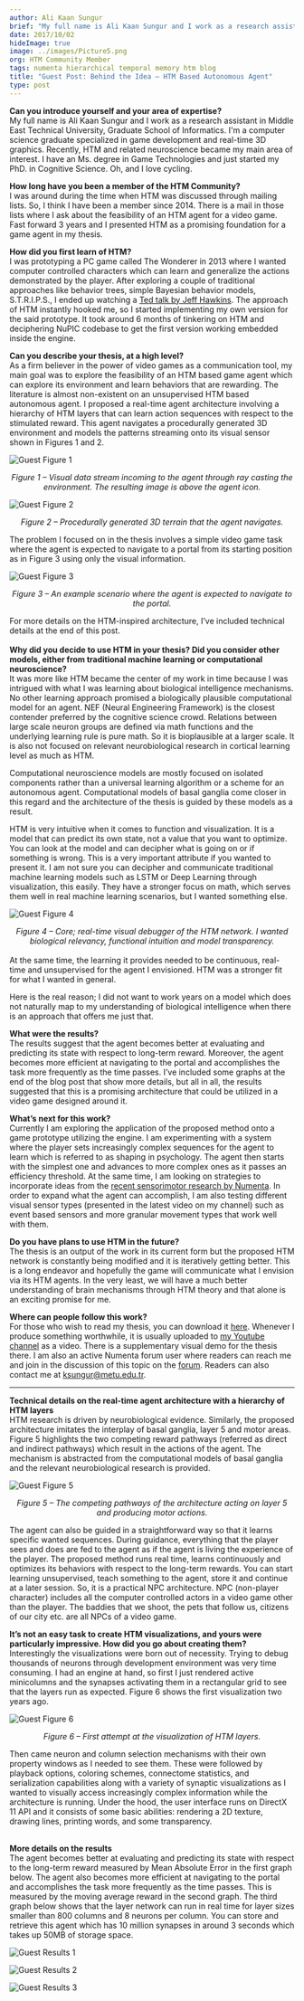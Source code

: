 ```yaml
---
author: Ali Kaan Sungur
brief: "My full name is Ali Kaan Sungur and I work as a research assistant in Middle East Technical University, Graduate School of Informatics. I'm a computer science graduate specialized in game development and real-time 3D graphics. Recently, HTM and related neuroscience became my main area of interest. I have an Ms. degree in Game Technologies and just started my PhD. in Cognitive Science. Oh, and I love cycling."
date: 2017/10/02
hideImage: true
image: ../images/Picture5.png
org: HTM Community Member
tags: numenta hierarchical temporal memory htm blog
title: "Guest Post: Behind the Idea – HTM Based Autonomous Agent"
type: post
---
```


<p style="margin-left: 0pt; display: inline"><b>Can you introduce yourself and your area of expertise?</b></p>
<br/>
My full name is Ali Kaan Sungur and I work as a research assistant in Middle East Technical University, Graduate School of Informatics. I'm a computer science graduate specialized in game development and real-time 3D graphics. Recently, HTM and related neuroscience became my main area of interest. I have an Ms. degree in Game Technologies and just started my PhD. in Cognitive Science. Oh, and I love cycling.

**How long have you been a member of the HTM Community?**
<br/>
I was around during the time when HTM was discussed through mailing lists. So, I think I have been a member since 2014. There is a mail in those lists where I ask about the feasibility of an HTM agent for a video game. Fast forward 3 years and I presented HTM as a promising foundation for a game agent in my thesis.

**How did you first learn of HTM?**
<br/>
I was prototyping a PC game called The Wonderer in 2013 where I wanted computer controlled characters which can learn and generalize the actions demonstrated by the player. After exploring a couple of traditional approaches like behavior trees, simple Bayesian behavior models, S.T.R.I.P.S., I ended up watching a [Ted talk by Jeff Hawkins](https://www.ted.com/talks/jeff_hawkins_on_how_brain_science_will_change_computing). The approach of HTM instantly hooked me, so I started implementing my own version for the said prototype. It took around 6 months of tinkering on HTM and deciphering NuPIC codebase to get the first version working embedded inside the engine.

**Can you describe your thesis, at a high level?**
<br/>
As a firm believer in the power of video games as a communication tool, my main goal was to explore the feasibility of an HTM based game agent which can explore its environment and learn behaviors that are rewarding. The literature is almost non-existent on an unsupervised HTM based autonomous agent. I proposed a real-time agent architecture involving a hierarchy of HTM layers that can learn action sequences with respect to the stimulated reward. This agent navigates a procedurally generated 3D environment and models the patterns streaming onto its visual sensor shown in Figures 1 and 2.

![Guest Figure 1](../images/Picture1.png)
<br/>
<center><i>Figure 1 – Visual data stream incoming to the agent through ray casting the environment. The resulting image is above the agent icon.</center></i>


![Guest Figure 2](../images/Picture2.png)
<br/>
<center><i>Figure 2 – Procedurally generated 3D terrain that the agent navigates.</center></i>

The problem I focused on in the thesis involves a simple video game task where the agent is expected to navigate to a portal from its starting position as in Figure 3 using only the visual information.

![Guest Figure 3](../images/Picture3.png)
<br/>
<center><i>Figure 3 – An example scenario where the agent is expected to navigate to the portal.</center></i>

For more details on the HTM-inspired architecture, I’ve included technical details at the end of this post.
<br/>
<br/>
**Why did you decide to use HTM in your thesis? Did you consider other models, either from traditional machine learning or computational neuroscience?**
<br />
It was more like HTM became the center of my work in time because I was intrigued with what I was learning about biological intelligence mechanisms. No other learning approach promised a biologically plausible computational model for an agent. NEF (Neural Engineering Framework) is the closest contender preferred by the cognitive science crowd. Relations between large scale neuron groups are defined via math functions and the underlying learning rule is pure math. So it is bioplausible at a larger scale. It is also not focused on relevant neurobiological research in cortical learning level as much as HTM.

Computational neuroscience models are mostly focused on isolated components rather than a universal learning algorithm or a scheme for an autonomous agent. Computational models of basal ganglia come closer in this regard and the architecture of the thesis is guided by these models as a result.

HTM is very intuitive when it comes to function and visualization. It is a model that can predict its own state, not a value that you want to optimize. You can look at the model and can decipher what is going on or if something is wrong. This is a very important attribute if you wanted to present it. I am not sure you can decipher and communicate traditional machine learning models such as LSTM or Deep Learning through visualization, this easily. They have a stronger focus on math, which serves them well in real machine learning scenarios, but I wanted something else.

![Guest Figure 4](../images/Picture5.png)
<br/>
<center><i>Figure 4 – Core; real-time visual debugger of the HTM network. I wanted biological relevancy, functional intuition and model transparency.</i></center>
<br/>
At the same time, the learning it provides needed to be continuous, real-time and unsupervised for the agent I envisioned. HTM was a stronger fit for what I wanted in general.

Here is the real reason; I did not want to work years on a model which does not naturally map to my understanding of biological intelligence when there is an approach that offers me just that.

**What were the results?**
<br/>
The results suggest that the agent becomes better at evaluating and predicting its state with respect to long-term reward. Moreover, the agent becomes more efficient at navigating to the portal and accomplishes the task more frequently as the time passes. I’ve included some graphs at the end of the blog post that show more details, but all in all, the results suggested that this is a promising architecture that could be utilized in a video game designed around it.

**What’s next for this work?**
<br/>
Currently I am exploring the application of the proposed method onto a game prototype utilizing the engine. I am experimenting with a system where the player sets increasingly complex sequences for the agent to learn which is referred to as shaping in psychology. The agent then starts with the simplest one and advances to more complex ones as it passes an efficiency threshold. At the same time, I am looking on strategies to incorporate ideas from the [recent sensorimotor research by Numenta](https://numenta.com/papers/why-does-the-neocortex-have-layers-and-columns/). In order to expand what the agent can accomplish, I am also testing different visual sensor types (presented in the latest video on my channel) such as event based sensors and more granular movement types that work well with them.

**Do you have plans to use HTM in the future?**
<br/>
The thesis is an output of the work in its current form but the proposed HTM network is constantly being modified and it is iteratively getting better. This is a long endeavor and hopefully the game will communicate what I envision via its HTM agents. In the very least, we will have a much better understanding of brain mechanisms through HTM theory and that alone is an exciting promise for me.

**Where can people follow this work?**
<br/>
For those who wish to read my thesis, you can download it [here](https://www.dropbox.com/s/jguh4d0863y6x1r/10164132.pdf?dl=0). Whenever I produce something worthwhile, it is usually uploaded to [my Youtube channel](https://www.youtube.com/channel/UCY67JpPuQ9SkiB2bHO7yfCw) as a video. There is a supplementary visual demo for the thesis there. I am also an active Numenta forum user where readers can reach me and join in the discussion of this topic on the [forum](https://discourse.numenta.org/t/htm-based-autonomous-agent/2701).  Readers can also contact me at [ksungur@metu.edu.tr](mailto:ksungur@metu.edu.tr).
<hr/>
<b>Technical details on the real-time agent architecture with a hierarchy of HTM layers</b>
<br/>
HTM research is driven by neurobiological evidence. Similarly, the proposed architecture imitates the interplay of basal ganglia, layer 5 and motor areas. Figure 5 highlights the two competing reward pathways (referred as direct and indirect pathways) which result in the actions of the agent. The mechanism is abstracted from the computational models of basal ganglia and the relevant neurobiological research is provided.

![Guest Figure 5](../images/Picture6.png)
<br/>
<center><i>Figure 5 – The competing pathways of the architecture acting on layer 5 and producing motor actions.</center></i>

The agent can also be guided in a straightforward way so that it learns specific wanted sequences. During guidance, everything that the player sees and does are fed to the agent as if the agent is living the experience of the player. The proposed method runs real time, learns continuously and optimizes its behaviors with respect to the long-term rewards. You can start learning unsupervised, teach something to the agent, store it and continue at a later session. So, it is a practical NPC architecture. NPC (non-player character) includes all the computer controlled actors in a video game other than the player. The baddies that we shoot, the pets that follow us, citizens of our city etc. are all NPCs of a video game.

**It’s not an easy task to create HTM visualizations, and yours were particularly impressive.  How did you go about creating them?**
<br/>
Interestingly the visualizations were born out of necessity. Trying to debug thousands of neurons through development environment was very time consuming. I had an engine at hand, so first I just rendered active minicolumns and the synapses activating them in a rectangular grid to see that the layers run as expected. Figure 6 shows the first visualization two years ago.

![Guest Figure 6](../images/Picture4.png)
<br/>
<center><i>Figure 6 – First attempt at the visualization of HTM layers.</center></i>

Then came neuron and column selection mechanisms with their own property windows as I needed to see them. These were followed by playback options, coloring schemes, connectome statistics, and serialization capabilities along with a variety of synaptic visualizations as I wanted to visually access increasingly complex information while the architecture is running. Under the hood, the user interface runs on DirectX 11 API and it consists of some basic abilities: rendering a 2D texture, drawing lines, printing words, and some transparency.
<br/>
<br/>

<b>More details on the results</b>
<br/>
The agent becomes better at evaluating and predicting its state with respect to the long-term reward measured by Mean Absolute Error in the first graph below. The agent also becomes more efficient at navigating to the portal and accomplishes the task more frequently as the time passes. This is measured by the moving average reward in the second graph. The third graph below shows that the layer network can run in real time for layer sizes smaller than 800 columns and 8 neurons per column. You can store and retrieve this agent which has 10 million synapses in around 3 seconds which takes up 50MB of storage space.

![Guest Results 1](../images/Picture7.png)

![Guest Results 2](../images/Picture8.png)

![Guest Results 3](../images/Picture9.png)
<br/>
<br/>
